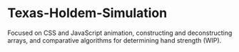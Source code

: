 # Texas-Holdem-Simulation

Focused on CSS and JavaScript animation, constructing and deconstructing arrays, and comparative algorithms for determining hand strength (WIP).
